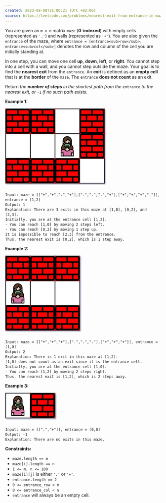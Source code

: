 ```yaml
---
created: 2023-08-08T21:00:21 (UTC +02:00)
source: https://leetcode.com/problems/nearest-exit-from-entrance-in-maze/?envType=study-plan-v2&envId=leetcode-75
---
```

You are given an `m x n` matrix `maze` (**0-indexed**) with empty cells (represented as `'.'`) and walls (represented as `'+'`). You are also given the `entrance` of the maze, where `entrance = [entrance<sub>row</sub>, entrance<sub>col</sub>]` denotes the row and column of the cell you are initially standing at.

In one step, you can move one cell **up**, **down**, **left**, or **right**. You cannot step into a cell with a wall, and you cannot step outside the maze. Your goal is to find the **nearest exit** from the `entrance`. An **exit** is defined as an **empty cell** that is at the **border** of the `maze`. The `entrance` **does not count** as an exit.

Return _the **number of steps** in the shortest path from the_ `entrance` _to the nearest exit, or_ `-1` _if no such path exists_.

**Example 1:**

![img.png](img.png)

```
Input: maze = [["+","+",".","+"],[".",".",".","+"],["+","+","+","."]], entrance = [1,2]
Output: 1
Explanation: There are 3 exits in this maze at [1,0], [0,2], and [2,3].
Initially, you are at the entrance cell [1,2].
- You can reach [1,0] by moving 2 steps left.
- You can reach [0,2] by moving 1 step up.
It is impossible to reach [2,3] from the entrance.
Thus, the nearest exit is [0,2], which is 1 step away.

```

**Example 2:**

![img_1.png](img_1.png)

```
Input: maze = [["+","+","+"],[".",".","."],["+","+","+"]], entrance = [1,0]
Output: 2
Explanation: There is 1 exit in this maze at [1,2].
[1,0] does not count as an exit since it is the entrance cell.
Initially, you are at the entrance cell [1,0].
- You can reach [1,2] by moving 2 steps right.
Thus, the nearest exit is [1,2], which is 2 steps away.

```

**Example 3:**

![img_2.png](img_2.png)

```
Input: maze = [[".","+"]], entrance = [0,0]
Output: -1
Explanation: There are no exits in this maze.

```

**Constraints:**

-   `maze.length == m`
-   `maze[i].length == n`
-   `1 <= m, n <= 100`
-   `maze[i][j]` is either `'.'` or `'+'`.
-   `entrance.length == 2`
-   `0 <= entrance_row < m`
-   `0 <= entrance_col < n`
-   `entrance` will always be an empty cell.
